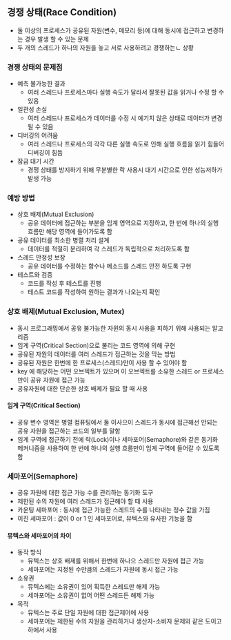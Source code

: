 ## 경쟁 상태(Race Condition)
- 둘 이상의 프로세스가 공유된 자원(변수, 메모리 등)에 대해 동시에 접근하고 변경하는 경우 발생 할 수 있는 문제
- 두 개의 스레드가 하나의 자원을 놓고 서로 사용하려고 경쟁하는ㄴ 상황

### 경쟁 상태의 문제점
- 예측 불가능한 결과
  - 여러 스레드나 프로세스마다 실행 속도가 달라서 잘못된 값을 읽거나 수정 할 수 있음
- 일관성 손실
  - 여러 스레드나 프로세스가 데이터를 수정 시 예기치 않은 상태로 데이터가 변경 될 수 있음
- 디버깅의 어려움
  - 여러 스레드나 프로세스의 각각 다른 실행 속도로 인해 실행 흐름을 읽기 힘들어 디버깅이 힘듬
- 잠금 대기 시간
  - 경쟁 상태를 방지하기 위해 무분별한 락 사용시 대기 시간으로 인한 성능저하가 발생 가능

### 예방 방법
- 상호 배제(Mutual Exclusion)
  - 공유 데이터에 접근하는 부분을 임계 영역으로 지정하고, 한 번에 하나의 실행 흐름만 해당 영역에 들어가도록 함
- 공유 데이터를 최소한 병렬 처리 설계
  - 데이터를 적절히 분리하여 각 스레드가 독립적으로 처리하도록 함
- 스레드 안정성 보장
  - 공유 데이터를 수정하는 함수나 메소드를 스레드 안전 하도록 구현
- 테스트와 검증
  - 코드를 작성 후 테스트를 진행
  - 테스트 코드를 작성하여 원하는 결과가 나오는지 확인

### 상호 배제(Mutual Exclusion, Mutex)
- 동시 프로그래밍에서 공유 불가능한 자원의 동시 사용을 피하기 위해 사용되는 알고리즘
- 임계 구역(Critical Section)으로 불리는 코드 영역에 의해 구현
- 공유된 자원의 데이터를 여러 스레드가 접근하는 것을 막는 방법
- 공유된 자원은 한번에 한 프로세스(스레드)만이 사용 할 수 있어야 함
- key 에 해당하는 어떤 오브젝트가 있으며 이 오브젝트를 소유한 스레드 or 프로세스 만이 공유 자원에 접근 가능
- 공유자원에 대한 단순한 상호 배제가 필요 할 때 사용

#### 임계 구역(Critical Section)
- 공유 변수 영역은 병렬 컴퓨팅에서 둘 이사으이 스레드가 동시에 접근해선 안되는 공유 자원을 접근하는 코드의 일부를 말함
- 임계 구역에 접근하기 전에 락(Lock)이나 세마포어(Semaphore)와 같은 동기화 메커니즘을 사용하여 한 번에 하나의 실행 흐름만이 임계 구역에 들어갈 수 있도록 함

### 세마포어(Semaphore)
- 공유 자원에 대한 접근 가능 수를 관리하는 동기화 도구
- 제한된 수의 자원에 여러 스레드가 접근해야 할 때 사용
- 카운팅 세마포어 : 동시에 접근 가능한 스레드의 수를 나타내는 정수 값을 가짐
- 이진 세마포어 : 값이 0 or 1 인 세마포어로, 뮤텍스와 유사한 기능을 함

#### 뮤텍스와 세마포어의 차이
- 동작 방식
  - 뮤텍스는 상호 배제를 위해서 한번에 하나으 스레드만 자원에 접근 가능
  - 세마포어는 지정된 수만큼의 스레드가 자원에 동시 접근 가능
- 소유권
  - 뮤텍스에는 소유권이 있어 획득한 스레드만 해제 가능
  - 세마포어는 소유권이 없어 어떤 스레드든 해제 가능
- 목적
  - 뮤텍스는 주로 단일 자원에 대한 접근제어에 사용
  - 세마포어는 제한된 수의 자원을 관리하거나 생산자-소비자 문제와 같은 도이고하에서 사용
